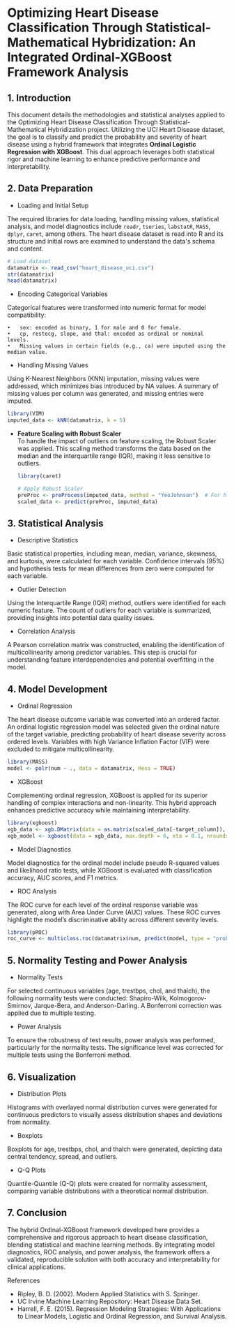 # Optimizing Heart Disease Classification Through Statistical-Mathematical Hybridization: An Integrated Ordinal-XGBoost Framework Analysis

## 1. Introduction
This document details the methodologies and statistical analyses applied to the Optimizing Heart Disease Classification Through Statistical-Mathematical Hybridization project. Utilizing the UCI Heart Disease dataset, the goal is to classify and predict the probability and severity of heart disease using a hybrid framework that integrates **Ordinal Logistic Regression with XGBoost**. This dual approach leverages both statistical rigor and machine learning to enhance predictive performance and interpretability.

## 2. Data Preparation

- Loading and Initial Setup

The required libraries for data loading, handling missing values, statistical analysis, and model diagnostics include `readr`, `tseries`, `labstatR`, `MASS`, `dplyr`, `caret`, among others. The heart disease dataset is read into R and its structure and initial rows are examined to understand the data's schema and content.

```r
# Load dataset
datamatrix <- read_csv("heart_disease_uci.csv")
str(datamatrix)
head(datamatrix)
```

- Encoding Categorical Variables

Categorical features were transformed into numeric format for model compatibility:

	•	sex: encoded as binary, 1 for male and 0 for female.
	•	cp, restecg, slope, and thal: encoded as ordinal or nominal levels.
	•	Missing values in certain fields (e.g., ca) were imputed using the median value.

- Handling Missing Values

Using K-Nearest Neighbors (KNN) imputation, missing values were addressed, which minimizes bias introduced by NA values. A summary of missing values per column was generated, and missing entries were imputed.

```r
library(VIM)
imputed_data <- kNN(datamatrix, k = 5)
```

- **Feature Scaling with Robust Scaler**  
To handle the impact of outliers on feature scaling, the Robust Scaler was applied. This scaling method transforms the data based on the median and the interquartile range (IQR), making it less sensitive to outliers.

    ```r
    library(caret)
    
    # Apply Robust Scaler
    preProc <- preProcess(imputed_data, method = "YeoJohnson")  # For handling normality if needed
    scaled_data <- predict(preProc, imputed_data)
    ```

## 3. Statistical Analysis

- Descriptive Statistics

Basic statistical properties, including mean, median, variance, skewness, and kurtosis, were calculated for each variable. Confidence intervals (95%) and hypothesis tests for mean differences from zero were computed for each variable.

- Outlier Detection

Using the Interquartile Range (IQR) method, outliers were identified for each numeric feature. The count of outliers for each variable is summarized, providing insights into potential data quality issues.

- Correlation Analysis

A Pearson correlation matrix was constructed, enabling the identification of multicollinearity among predictor variables. This step is crucial for understanding feature interdependencies and potential overfitting in the model.

## 4. Model Development

- Ordinal Regression

The heart disease outcome variable was converted into an ordered factor. An ordinal logistic regression model was selected given the ordinal nature of the target variable, predicting probability of heart disease severity across ordered levels. Variables with high Variance Inflation Factor (VIF) were excluded to mitigate multicollinearity.

```r
library(MASS)
model <- polr(num ~ ., data = datamatrix, Hess = TRUE)
```

- XGBoost

Complementing ordinal regression, XGBoost is applied for its superior handling of complex interactions and non-linearity. This hybrid approach enhances predictive accuracy while maintaining interpretability.

```r
library(xgboost)
xgb_data <- xgb.DMatrix(data = as.matrix(scaled_data[-target_column]), label = scaled_data$target)
xgb_model <- xgboost(data = xgb_data, max.depth = 6, eta = 0.1, nrounds = 100, objective = "multi:softmax")
```

- Model Diagnostics

Model diagnostics for the ordinal model include pseudo R-squared values and likelihood ratio tests, while XGBoost is evaluated with classification accuracy, AUC scores, and F1 metrics.

- ROC Analysis

The ROC curve for each level of the ordinal response variable was generated, along with Area Under Curve (AUC) values. These ROC curves highlight the model’s discriminative ability across different severity levels.

```r
library(pROC)
roc_curve <- multiclass.roc(datamatrix$num, predict(model, type = "probs"))
```

## 5. Normality Testing and Power Analysis

- Normality Tests

For selected continuous variables (age, trestbps, chol, and thalch), the following normality tests were conducted: Shapiro-Wilk, Kolmogorov-Smirnov, Jarque-Bera, and Anderson-Darling. A Bonferroni correction was applied due to multiple testing.

- Power Analysis

To ensure the robustness of test results, power analysis was performed, particularly for the normality tests. The significance level was corrected for multiple tests using the Bonferroni method.

## 6. Visualization

- Distribution Plots

Histograms with overlayed normal distribution curves were generated for continuous predictors to visually assess distribution shapes and deviations from normality.

- Boxplots

Boxplots for age, trestbps, chol, and thalch were generated, depicting data central tendency, spread, and outliers.

- Q-Q Plots

Quantile-Quantile (Q-Q) plots were created for normality assessment, comparing variable distributions with a theoretical normal distribution.

## 7. Conclusion

The hybrid Ordinal-XGBoost framework developed here provides a comprehensive and rigorous approach to heart disease classification, blending statistical and machine learning methods. By integrating model diagnostics, ROC analysis, and power analysis, the framework offers a validated, reproducible solution with both accuracy and interpretability for clinical applications.

References
- Ripley, B. D. (2002). Modern Applied Statistics with S. Springer.
- UC Irvine Machine Learning Repository: Heart Disease Data Set.
- Harrell, F. E. (2015). Regression Modeling Strategies: With Applications to Linear Models, Logistic and Ordinal Regression, and Survival Analysis.
